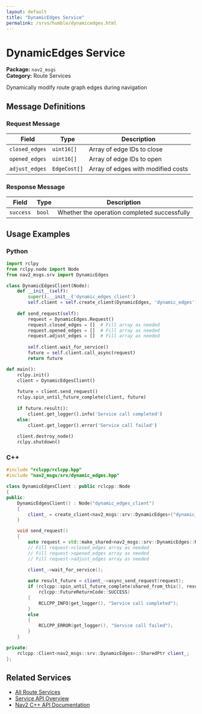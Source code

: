 ```yaml
---
layout: default
title: "DynamicEdges Service"
permalink: /srvs/humble/dynamicedges.html
---
```


# DynamicEdges Service

**Package:** `nav2_msgs`  
**Category:** Route Services

Dynamically modify route graph edges during navigation

## Message Definitions

### Request Message

| Field | Type | Description |
|-------|------|-------------|
| `closed_edges` | `uint16[]` | Array of edge IDs to close |
| `opened_edges` | `uint16[]` | Array of edge IDs to open |
| `adjust_edges` | `EdgeCost[]` | Array of edges with modified costs |


### Response Message

| Field | Type | Description |
|-------|------|-------------|
| `success` | `bool` | Whether the operation completed successfully |



## Usage Examples

### Python

```python
import rclpy
from rclpy.node import Node
from nav2_msgs.srv import DynamicEdges

class DynamicEdgesClient(Node):
    def __init__(self):
        super().__init__('dynamic_edges_client')
        self.client = self.create_client(DynamicEdges, 'dynamic_edges')
        
    def send_request(self):
        request = DynamicEdges.Request()
        request.closed_edges = []  # Fill array as needed
        request.opened_edges = []  # Fill array as needed
        request.adjust_edges = []  # Fill array as needed
        
        self.client.wait_for_service()
        future = self.client.call_async(request)
        return future

def main():
    rclpy.init()
    client = DynamicEdgesClient()
    
    future = client.send_request()
    rclpy.spin_until_future_complete(client, future)
    
    if future.result():
        client.get_logger().info('Service call completed')
    else:
        client.get_logger().error('Service call failed')
        
    client.destroy_node()
    rclpy.shutdown()
```

### C++

```cpp
#include "rclcpp/rclcpp.hpp"
#include "nav2_msgs/srv/dynamic_edges.hpp"

class DynamicEdgesClient : public rclcpp::Node
{
public:
    DynamicEdgesClient() : Node("dynamic_edges_client")
    {
        client_ = create_client<nav2_msgs::srv::DynamicEdges>("dynamic_edges");
    }

    void send_request()
    {
        auto request = std::make_shared<nav2_msgs::srv::DynamicEdges::Request>();
        // Fill request->closed_edges array as needed
        // Fill request->opened_edges array as needed
        // Fill request->adjust_edges array as needed

        client_->wait_for_service();
        
        auto result_future = client_->async_send_request(request);
        if (rclcpp::spin_until_future_complete(shared_from_this(), result_future) ==
            rclcpp::FutureReturnCode::SUCCESS)
        {
            RCLCPP_INFO(get_logger(), "Service call completed");
        }
        else
        {
            RCLCPP_ERROR(get_logger(), "Service call failed");
        }
    }

private:
    rclcpp::Client<nav2_msgs::srv::DynamicEdges>::SharedPtr client_;
};
```

## Related Services

- [All Route Services](/humble/srvs/index.html#route-services)
- [Service API Overview](/humble/srvs/index.html)
- [Nav2 C++ API Documentation](/humble/html/index.html)
